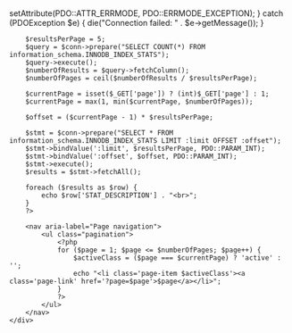 <!DOCTYPE html>
<html lang="en">
<head>
    <meta charset="UTF-8">
    <meta name="viewport" content="width=device-width, initial-scale=1.0">
    <meta http-equiv="X-UA-Compatible" content="IE=edge">
    <link href="https://cdn.jsdelivr.net/npm/bootstrap@5.1.3/dist/css/bootstrap.min.css" rel="stylesheet" integrity="sha384-KyZXEAg3QhqLMpG8r+Knujsl5/0qWJ40Y+jt8brID2E6EbBMiHjE9OnPDI0zXj5e" crossorigin="anonymous">
    <title>Pagination</title>
</head>
<body>
    <div class="container" style="margin-top: 10px;">
        <?php
        try {
            $conn = new PDO("mysql:host=localhost;dbname=mysql", "root", "");
            $conn->setAttribute(PDO::ATTR_ERRMODE, PDO::ERRMODE_EXCEPTION);
        } catch (PDOException $e) {
            die("Connection failed: " . $e->getMessage());
        }

        $resultsPerPage = 5;
        $query = $conn->prepare("SELECT COUNT(*) FROM information_schema.INNODB_INDEX_STATS");
        $query->execute();
        $numberOfResults = $query->fetchColumn();
        $numberOfPages = ceil($numberOfResults / $resultsPerPage);

        $currentPage = isset($_GET['page']) ? (int)$_GET['page'] : 1;
        $currentPage = max(1, min($currentPage, $numberOfPages));

        $offset = ($currentPage - 1) * $resultsPerPage;

        $stmt = $conn->prepare("SELECT * FROM information_schema.INNODB_INDEX_STATS LIMIT :limit OFFSET :offset");
        $stmt->bindValue(':limit', $resultsPerPage, PDO::PARAM_INT);
        $stmt->bindValue(':offset', $offset, PDO::PARAM_INT);
        $stmt->execute();
        $results = $stmt->fetchAll();

        foreach ($results as $row) {
            echo $row['STAT_DESCRIPTION'] . "<br>";
        }
        ?>

        <nav aria-label="Page navigation">
            <ul class="pagination">
                <?php
                for ($page = 1; $page <= $numberOfPages; $page++) {
                    $activeClass = ($page === $currentPage) ? 'active' : '';
                    echo "<li class='page-item $activeClass'><a class='page-link' href='?page=$page'>$page</a></li>";
                }
                ?>
            </ul>
        </nav>
    </div>
</body>
</html>
